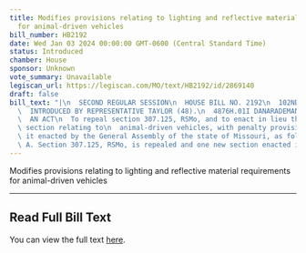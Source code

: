 ```yaml
---
title: Modifies provisions relating to lighting and reflective material requirements
  for animal-driven vehicles
bill_number: HB2192
date: Wed Jan 03 2024 00:00:00 GMT-0600 (Central Standard Time)
status: Introduced
chamber: House
sponsor: Unknown
vote_summary: Unavailable
legiscan_url: https://legiscan.com/MO/text/HB2192/id/2869140
draft: false
bill_text: "|\n  SECOND REGULAR SESSION\n  HOUSE BILL NO. 2192\n  102ND GENERAL ASSEMBLY\n\
  \  INTRODUCED BY REPRESENTATIVE TAYLOR (48).\n  4876H.01I DANARADEMANMILLER,ChiefClerk\n\
  \  AN ACT\n  To repeal section 307.125, RSMo, and to enact in lieu thereof one new\
  \ section relating to\n  animal-driven vehicles, with penalty provisions.\n  Be\
  \ it enacted by the General Assembly of the state of Missouri, as follows:\n  Section\
  \ A. Section 307.125, RSMo, is repealed and one new section enacted in lieu"
---
```

Modifies provisions relating to lighting and reflective material requirements for animal-driven vehicles

---

## Read Full Bill Text

You can view the full text [here](https://legiscan.com/MO/text/HB2192/id/2869140).
